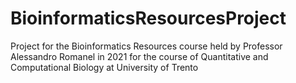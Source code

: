 # BioinformaticsResourcesProject
Project for the Bioinformatics Resources course held by Professor Alessandro Romanel in 2021 for the course of Quantitative and Computational Biology at University of Trento
